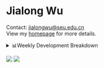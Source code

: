 #  Jialong Wu

Contact: jialongwu@seu.edu.cn<br>
View my [homepage](https://callanwu.github.io/) for more details.

<details><summary>📊Weekly Development Breakdown</summary>

<!--START_SECTION:waka-->

```txt
From: 16 December 2024 - To: 23 December 2024

Total Time: 13 hrs 7 mins

Python     12 hrs 3 mins   ███████████████████████░░   91.77 %
Other      34 mins         █░░░░░░░░░░░░░░░░░░░░░░░░   04.44 %
HTML       13 mins         ▒░░░░░░░░░░░░░░░░░░░░░░░░   01.75 %
JSON       7 mins          ▒░░░░░░░░░░░░░░░░░░░░░░░░   00.89 %
Bash       5 mins          ░░░░░░░░░░░░░░░░░░░░░░░░░   00.66 %
```

<!--END_SECTION:waka-->

[![wakatime](https://wakatime.com/badge/user/c6720b29-9431-4a60-bc9d-e1fb2b6bd65f.svg)](https://wakatime.com/@c6720b29-9431-4a60-bc9d-e1fb2b6bd65f)
</details>

[![](https://img.shields.io/badge/Google%20Scholar-4385FE.svg?&color=d6d6d6&style=flat-square&logo=google-scholar)](https://scholar.google.com/citations?user=6eg2m4YAAAAJ)
![](https://komarev.com/ghpvc/?username=callanwu)
